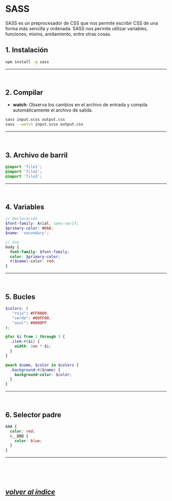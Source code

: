 # SASS
SASS es un preprocesador de CSS que nos permite escribir CSS de una forma más sencilla y ordenada. SASS nos permite utilizar variables, funciones, mixins, anidamiento, entre otras cosas.

## 1. Instalación
```bash
npm install -g sass
```
---
<br>


## 2. Compilar
- **watch**: Observa los cambios en el archivo de entrada y compila automáticamente el archivo de salida.
```bash
sass input.scss output.css
sass --watch input.scss output.css
```
---
<br>


## 3. Archivo de barril
```scss
@import 'file1';
@import 'file2';
@import 'file3';
```
---
<br>


## 4. Variables
```scss
// Declaración
$font-family: Arial, sans-serif;
$primary-color: #666;
$name: 'secondary';

// Uso
body {
  font-family: $font-family;
  color: $primary-color;
  #{$name}-color: red;
}
```
---
<br>


## 5. Bucles
```scss
$colors: (
   "rojo": #FF0000, 
   "verde": #00FF00, 
   "azul": #0000FF
);

@for $i from 1 through 3 {
  .item-#{$i} {
    width: 2em * $i;
  }
}

@each $name, $color in $colors {
  .background-#{$name} {
    background-color: $color;
  }
} 
```
---
<br>


## 6. Selector padre
```scss
AAA {
  color: red;
  &__BBB {
    color: blue;
  }
}
```
---
<br><br><br>

## *[volver al índice](../../../README.md)*